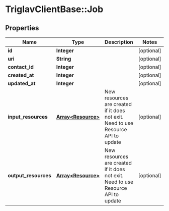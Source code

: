 # TriglavClientBase::Job

## Properties
Name | Type | Description | Notes
------------ | ------------- | ------------- | -------------
**id** | **Integer** |  | [optional] 
**uri** | **String** |  | [optional] 
**contact_id** | **Integer** |  | [optional] 
**created_at** | **Integer** |  | [optional] 
**updated_at** | **Integer** |  | [optional] 
**input_resources** | [**Array&lt;Resource&gt;**](Resource.md) | New resources are created if it does not exit. Need to use Resource API to update | [optional] 
**output_resources** | [**Array&lt;Resource&gt;**](Resource.md) | New resources are created if it does not exit. Need to use Resource API to update | [optional] 



